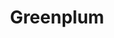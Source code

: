 ---
blog: https://greenplum.org/blog
codehost: https://github.com/greenplum-db/gpdb
linkedin: https://linkedin.com/groups/8248250
logohandle: greenplum
sort: greenplum
title: Greenplum
twitter: https://x.com/Greenplum
website: https://greenplum.org/
wikipedia: https://en.wikipedia.org/wiki/Greenplum
youtube: https://youtube.com/channel/UCIC2TGO-4xNSAJFCJXlJNwA
---